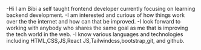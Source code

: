-Hi I am Bibi a self taught frontend developer currently focusing on learning backend development.
-I am interested and curious of how things work over the the internet and how can that be improved.
-I look forward to working with anybody who shares the same goal as me that is improving the tech world in the web.
-I know various languages and technologies including HTML,CSS,JS,React JS,Tailwindcss,bootstrap,git, and github.
<!---
Bibi-hub99/Bibi-hub99 is a ✨ special ✨ repository because its `README.md` (this file) appears on your GitHub profile.
You can click the Preview link to take a look at your changes.
--->
